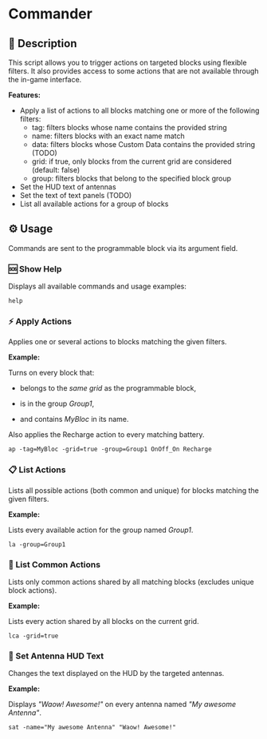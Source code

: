 ﻿# Commander

## 📘 Description

This script allows you to trigger actions on targeted blocks using flexible filters.
It also provides access to some actions that are not available through the in-game interface.

**Features:**

- Apply a list of actions to all blocks matching one or more of the following filters:
  - tag: filters blocks whose name contains the provided string
  - name: filters blocks with an exact name match
  - data: filters blocks whose Custom Data contains the provided string (TODO)
  - grid: if true, only blocks from the current grid are considered (default: false)
  - group: filters blocks that belong to the specified block group
- Set the HUD text of antennas
- Set the text of text panels (TODO)
- List all available actions for a group of blocks

## ⚙️ Usage

Commands are sent to the programmable block via its argument field.

### 🆘 Show Help

Displays all available commands and usage examples:

```
help
```

### ⚡ Apply Actions

Applies one or several actions to blocks matching the given filters.

**Example:**

Turns on every block that:

- belongs to the _same grid_ as the programmable block,

- is in the group _Group1_,

- and contains _MyBloc_ in its name.

Also applies the Recharge action to every matching battery.

```
ap -tag=MyBloc -grid=true -group=Group1 OnOff_On Recharge
```

### 📋 List Actions

Lists all possible actions (both common and unique) for blocks matching the given filters.

**Example:**

Lists every available action for the group named _Group1_.

```
la -group=Group1
```

### 🔁 List Common Actions

Lists only common actions shared by all matching blocks (excludes unique block actions).

**Example:**

Lists every action shared by all blocks on the current grid.

```
lca -grid=true
```

### 📡 Set Antenna HUD Text

Changes the text displayed on the HUD by the targeted antennas.

**Example:**

Displays _"Waow! Awesome!"_ on every antenna named _"My awesome Antenna"_.

```
sat -name="My awesome Antenna" "Waow! Awesome!"
```